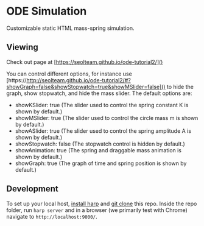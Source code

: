 ODE Simulation
=============

Customizable static HTML mass-spring simulation.

## Viewing
Check out page at [https://seolteam.github.io/ode-tutorial2/]()

You can control different options, for instance use
[https://http://seolteam.github.io/ode-tutorial2/#?showGraph=false&showStopwatch=true&showMSlider=false]() to hide the graph, show stopwatch, and hide the mass slider. The default options are:
* showKSlider:    true   (The slider used to control the spring constant K is shown by default.)
* showMSlider:    true   (The slider used to control the circle mass m is shown by default.)
* showASlider:    true   (The slider used to control the spring amplitude A is shown by default.)
* showStopwatch:  false  (The stopwatch control is hidden by default.)
* showAnimation:  true   (The spring and draggable mass animation is shown by default.)
* showGraph:      true   (The graph of time and spring position is shown by default.)

## Development
To set up your local host, [install harp](http://harpjs.com/docs/environment/install) and [git clone](https://help.github.com/articles/which-remote-url-should-i-use/) this repo. Inside the repo folder, run `harp server` and in a browser (we primarily test with Chrome) navigate to `http://localhost:9000/`.
